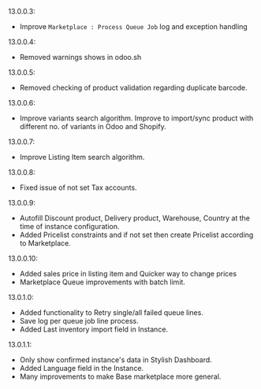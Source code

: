 13.0.0.3: 
- Improve `Marketplace : Process Queue Job` log and exception handling

13.0.0.4: 
- Removed warnings shows in odoo.sh

13.0.0.5: 
- Removed checking of product validation regarding duplicate barcode.

13.0.0.6:
- Improve variants search algorithm. Improve to import/sync product with different no. of variants in Odoo and Shopify.

13.0.0.7:
- Improve Listing Item search algorithm.

13.0.0.8:
- Fixed issue of not set Tax accounts.

13.0.0.9:
- Autofill Discount product, Delivery product, Warehouse, Country at the time of instance configuration.
- Added Pricelist constraints and if not set then create Pricelist according to Marketplace.

13.0.0.10:
- Added sales price in listing item and Quicker way to change prices
- Marketplace Queue improvements with batch limit. 

13.0.1.0:
- Added functionality to Retry single/all failed queue lines.
- Save log per queue job line process.
- Added Last inventory import field in Instance.

13.0.1.1:
- Only show confirmed instance's data in Stylish Dashboard.
- Added Language field in the Instance.
- Many improvements to make Base marketplace more general.
